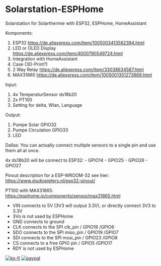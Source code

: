 # Solarstation-ESPHome
Solarstation for Solarthermie with ESP32, ESPHome, HomeAssistant

Komponents: 
  1. ESP32 https://de.aliexpress.com/item/1005003413562394.html
  2. LED or OLED Display https://de.aliexpress.com/item/4000790549724.html
  3. Integration with HomeAssistant
  4. Case (3D-Print?)
  5. 2 Way Relay https://de.aliexpress.com/item/33038634587.html
  6. MAX31865 https://de.aliexpress.com/item/1005001351273869.html

Input: 
  1. 4x TemperaturSensor ds18b20	
  2. 2x PT100 
  3. Setting for delta, Wlan, Language
  
Output:
  1. Pumpe Solar        GPIO32
  2. Pumpe Circulation  GPIO33
  3. LED


Dallas:
  You can actually connect multiple sensors to a single pin and use them all at once.
  
  4x ds18b20 will be connect to ESP32: 
    - GPIO14
    - GPIO25
    - GPIO26
    - GPIO27
    
  Pinout description for a ESP-WROOM-32 see hier:
  https://www.studiopieters.nl/esp32-pinout/
    
  PT100 with MAX31865:
  https://esphome.io/components/sensor/max31865.html
  - VIN connects to 5V (3V3 will output 3.3V), or directly connect 3V3 to 3.3V
  - 3Vo is not used by ESPHome
  - GND connects to ground
  - CLK connects to the SPI clk_pin   / GPIO18    /GPIO6
  - SDO connects to the SPI miso_pin  / GPIO19    /GPIO7 
  - SDI connects to the SPI mosi_pin  / GPIO23    /GPIO8
  - CS connects to a free GPIO pin    / GPIO5     /GPIO17
  - RDY is not used by ESPHome

[![ko-fi](https://ko-fi.com/img/githubbutton_sm.svg)](https://ko-fi.com/J3J6IRJUR)
[![paypal](https://www.paypalobjects.com/webstatic/en_US/i/buttons/PP_logo_h_100x26.png)](https://paypal.me/Gazki)
